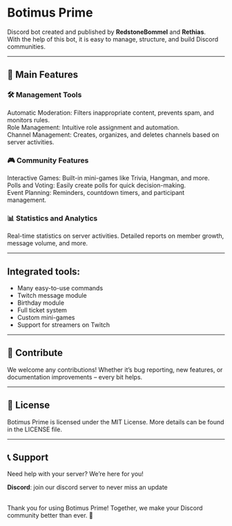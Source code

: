 # Botimus Prime

Discord bot created and published by **RedstoneBommel** and **Rethias**. <br/> With the help of this bot, it is easy to manage, structure, and build Discord communities.

---

## 🌟 Main Features
### 🛠️ Management Tools
Automatic Moderation: Filters inappropriate content, prevents spam, and monitors rules.</br>
Role Management: Intuitive role assignment and automation.</br>
Channel Management: Creates, organizes, and deletes channels based on server activities.
### 🎮 Community Features
Interactive Games: Built-in mini-games like Trivia, Hangman, and more.</br>
Polls and Voting: Easily create polls for quick decision-making.</br>
Event Planning: Reminders, countdown timers, and participant management.</br>
### 📊 Statistics and Analytics
Real-time statistics on server activities.
Detailed reports on member growth, message volume, and more.

---

## Integrated tools:
- Many easy-to-use commands
- Twitch message module
- Birthday module
- Full ticket system
- Custom mini-games
- Support for streamers on Twitch

---

## 🤝 Contribute
We welcome any contributions! Whether it’s bug reporting, new features, or documentation improvements – every bit helps.

---

## 📝 License
Botimus Prime is licensed under the MIT License. More details can be found in the LICENSE file.

---

## 📞 Support
Need help with your server? We’re here for you!</br>

**Discord**: join our discord server to never miss an update </br></br>

Thank you for using Botimus Prime! Together, we make your Discord community better than ever. 🚀
